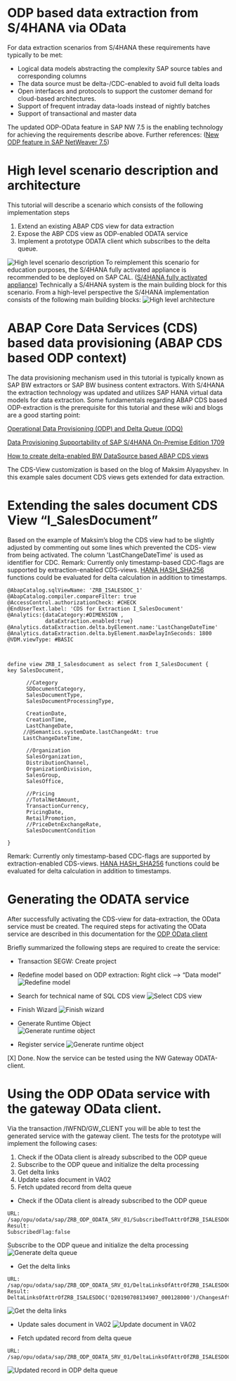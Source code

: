 # ODP based data extraction from S/4HANA via OData 
For data extraction scenarios from S/4HANA these requirements have typically to be met: 

* Logical data models abstracting the complexity SAP source tables and corresponding columns
* The data source must be delta-/CDC-enabled to avoid full delta loads 
* Open interfaces and protocols to support the customer demand for cloud-based architectures. 
* Support of frequent intraday data-loads instead of nightly batches
* Support of transactional and master data 


The updated ODP-OData feature in SAP NW 7.5 is the enabling technology for achieving the requirements describe above. 
Further references: ([New ODP feature in SAP NetWeaver 7.5]( https://wiki.scn.sap.com/wiki/display/BI/New+ODP+feature+in+SAP+NetWeaver+7.5))

# High level scenario description and architecture 
This tutorial will describe a scenario which consists of the following implementation steps 
1)	Extend an existing ABAP CDS view for data extraction
2)	Expose the ABP CDS view as ODP-enabled ODATA service 
3)	Implement a prototype ODATA client which subscribes to the delta queue. 

![ High level scenario description]( https://github.com/ROBROICH/SAP_ODP_ODATA_CLIENT/blob/master/ODP_SCENARIO.PNG)
To reimplement this scenario for education purposes, the S/4HANA fully activated appliance is recommended to be deployed on SAP CAL. 
([S/4HANA fully activated appliance](https://blogs.sap.com/2018/12/12/sap-s4hana-fully-activated-appliance-create-your-sap-s4hana-1809-system-in-a-fraction-of-the-usual-setup-time/))
Technically a S/4HANA system is the main building block for this scenario. 
From a high-level perspective the S/4HANA implementation consists of the following main building blocks:
![ High level architecture]( https://github.com/ROBROICH/SAP_ODP_ODATA_CLIENT/blob/master/HIGH_LEVEL_ARCHITECTURE.PNG)

# ABAP Core Data Services (CDS) based data provisioning (ABAP CDS based ODP context)
The data provisioning mechanism used in this tutorial is typically known as SAP BW extractors or SAP BW business content extractors. With S/4HANA the extraction technology was updated and utilizes SAP HANA virtual data models for data extraction. 
Some fundamentals regarding ABAP CDS based ODP-extraction is the prerequisite for this tutorial and these wiki and blogs are a good starting point:

[Operational Data Provisioning (ODP) and Delta Queue (ODQ)]( https://wiki.scn.sap.com/wiki/pages/viewpage.action?pageId=449284646)

[Data Provisioning Supportability of SAP S/4HANA On-Premise Edition 1709
](https://blogs.sap.com/2016/07/07/data-extraction-supportability-of-sap-s4hana-on-premise-edition-1511-fps02/)

[How to create delta-enabled BW DataSource based ABAP CDS views
]( https://blogs.sap.com/2017/03/17/how-to-create-delta-enabled-bw-datasource-based-abap-cds-views/)

The CDS-View customization is based on the blog of Maksim Alyapyshev. In this example sales document CDS views gets extended for data extraction. 

# Extending the sales document CDS View “I_SalesDocument”

Based on the example of Maksim’s blog the CDS view had to be slightly adjusted by commenting out some lines which prevented the CDS- view from being activated. 
The column 'LastChangeDateTime' is used as identifier for CDC. 
Remark: 
Currently only timestamp-based CDC-flags are supported by extraction-enabled CDS-views.
[HANA HASH_SHA256](https://help.sap.com/viewer/4fe29514fd584807ac9f2a04f6754767/2.0.01/en-US/d22ecca9d2951014850492e8c88d498c.html/) functions could be evaluated for delta calculation in addition to timestamps. 

```
@AbapCatalog.sqlViewName: 'ZRB_ISALESDOC_1'
@AbapCatalog.compiler.compareFilter: true
@AccessControl.authorizationCheck: #CHECK
@EndUserText.label: 'CDS for Extraction I_SalesDocument'
@Analytics:{dataCategory:#DIMENSION ,
            dataExtraction.enabled:true}
@Analytics.dataExtraction.delta.byElement.name:'LastChangeDateTime'
@Analytics.dataExtraction.delta.byElement.maxDelayInSeconds: 1800
@VDM.viewType: #BASIC

            

define view ZRB_I_Salesdocument as select from I_SalesDocument {
key SalesDocument,

      //Category
      SDDocumentCategory,
      SalesDocumentType,
      SalesDocumentProcessingType,

      CreationDate,
      CreationTime,
      LastChangeDate,
     //@Semantics.systemDate.lastChangedAt: true
     LastChangeDateTime,

      //Organization
      SalesOrganization,
      DistributionChannel,
      OrganizationDivision,
      SalesGroup,
      SalesOffice,
      
      //Pricing
      //TotalNetAmount,
      TransactionCurrency,
      PricingDate,
      RetailPromotion,
      //PriceDetnExchangeRate,
      SalesDocumentCondition
    
}   
```


Remark: 
Currently only timestamp-based CDC-flags are supported by extraction-enabled CDS-views.
[HANA HASH_SHA256](https://help.sap.com/viewer/4fe29514fd584807ac9f2a04f6754767/2.0.01/en-US/d22ecca9d2951014850492e8c88d498c.html/) functions could be evaluated for delta calculation in addition to timestamps. 

# Generating the ODATA service 

After successfully activating the CDS-view for data-extraction, the OData service must be created.
The required steps for activating the OData service are described in this documentation for the [ODP OData client]( https://help.sap.com/viewer/dd104a87ab9249968e6279e61378ff66/11.0.7/en-US/11853413cf124dde91925284133c007d.html) 

Briefly summarized the following steps are required to create the service:
* Transaction SEGW: Create project

* Redefine model based on ODP extraction: Right click --> “Data model” 
![ Redefine model]( https://github.com/ROBROICH/SAP_ODP_ODATA_CLIENT/blob/master/ODP_CREATE_MODEL_1.png)

* Search for technical name of SQL CDS view
![ Select CDS view]( https://github.com/ROBROICH/SAP_ODP_ODATA_CLIENT/blob/master/ODP_CREATE_MODEL_2.png)

* Finish Wizard 
![Finish wizard]( https://github.com/ROBROICH/SAP_ODP_ODATA_CLIENT/blob/master/ODP_CREATE_MODEL_3.jpg)

* Generate Runtime Object  
![Generate runtime object]( https://github.com/ROBROICH/SAP_ODP_ODATA_CLIENT/blob/master/ODP_CREATE_MODEL_4.png)

* Register service 
![Generate runtime object]( https://github.com/ROBROICH/SAP_ODP_ODATA_CLIENT/blob/master/ODP_CREATE_MODEL_5.png)

[X] Done. Now the service can be tested using the NW Gateway ODATA-client.

# Using the ODP OData service with the gateway OData client.
Via the transaction /IWFND/GW_CLIENT you will be able to test the generated service with the gateway client. 
The tests for the prototype will implement the following cases:
1)	Check if the OData client is already subscribed to the ODP queue 
2)	Subscribe to the ODP queue and initialize the delta processing 
3)	Get delta links
4)	Update sales document in VA02 
5)	Fetch updated record from delta queue 

* Check if the OData client is already subscribed to the ODP queue 
```
URL: 
/sap/opu/odata/sap/ZRB_ODP_ODATA_SRV_01/SubscribedToAttrOfZRB_ISALESDOC
Result: 
SubscribedFlag:false
```

Subscribe to the ODP queue and initialize the delta processing 
![Generate delta queue]( https://github.com/ROBROICH/SAP_ODP_ODATA_CLIENT/blob/master/ODP_CREATE_MODEL_6.png)

* Get the delta links 
```
URL: 
/sap/opu/odata/sap/ZRB_ODP_ODATA_SRV_01/DeltaLinksOfAttrOfZRB_ISALESDOC
Result: 
DeltaLinksOfAttrOfZRB_ISALESDOC('D20190708134907_000128000')/ChangesAfter
```
![Get the delta links]( https://github.com/ROBROICH/SAP_ODP_ODATA_CLIENT/blob/master/ODP_CREATE_MODEL_7.png)

* Update sales document in VA02 
![Update document in VA02]( https://github.com/ROBROICH/SAP_ODP_ODATA_CLIENT/blob/master/ODP_CREATE_MODEL_8.png)

* Fetch updated record from delta queue 
```
URL: 
/sap/opu/odata/sap/ZRB_ODP_ODATA_SRV_01/DeltaLinksOfAttrOfZRB_ISALESDOC('D20190708134907_000128000')/ChangesAfter
```
![Updated record in ODP delta queue]( https://github.com/ROBROICH/SAP_ODP_ODATA_CLIENT/blob/master/ODP_CREATE_MODEL_9.png)



